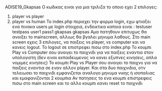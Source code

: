 ADISE19_Gkapsas
Ο κωδικας ειναι για μια τριλιζα το οποιο εχει 2 επιλογες:
1. player vs player
2. player vs human
Το index.php περιεχει την φορμα login, εχω φτιαξει ενα πινακα users με login στοιχεια,
ενδεικτικα καποια ειναι :
testuser testpass
user1    pass1
gkapsas	 gkapsas
Αμα πατηθουν επιτυχως θα ανοιξει το mainscreen, αλλιως θα βγαλει μηνυμα λαθους.
Στο main screen εχεις 3 επιλογες, να παιξεις vs player, vs computer και να κανεις logout. 
Το logout σε επιστρεφει πισω στο index.php 
Το κουμπι Play vs Computer σου ανοιγει το παιχνιδι για να παιξεις εναντια στον υπολογιστη 
(δεν ειναι εκπαιδευμενος να κανει εξυπνες κινησεις, απλα νομιμες κινησεις)
Το κουμπι Play vs Player σου ανοιγει το παιχνιι για να παιξεις εναντια σε εναν αλλον player.
Και στα δυο παιχνιδια, οτν τελειωσει το παιχνιδι εμφανιζεται αναλογο μηνυμα νικης ή ισοπαλιας και εμαφανιζονται 2 κουμπια
Αν πατησεις το ενα κουμπι επιστρεφεις πισω στο main screen και το αλλο κουμπι κανει reset το παιχνιδι


